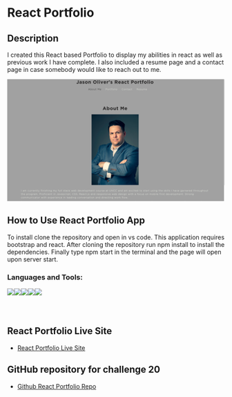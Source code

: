 # React Portfolio

## Description

I created this React based Portfolio to display my abilities in react as well as previous work I have complete. I also included a resume page and a contact page in case somebody would like to reach out to me.

![Screen shot of the React Portfolio Website](./src/assets/images/react-portfolio-screen-shot.png)

## How to Use React Portfolio App

To install clone the repository and open in vs code. This application requires bootstrap and react. After cloning the repository run npm install to install the dependencies. Finally type npm start in the terminal and the page will open upon server start.

### Languages and Tools:

<img align="left" src="https://img.shields.io/badge/React-%2320232a.svg?logo=react&style=flat" />

<img align="left" src="https://img.shields.io/badge/JavaScript-F7DF1E.svg?logo=JavaScript&style=flat&logoColor=white" />

<img align="left" src="https://img.shields.io/badge/-Visual%20Studio%20Code-007ACC.svg?logo=visual-studio-code&style=flat" />

<img align="left" src="https://img.shields.io/badge/CSS-1572B6.svg?logo=CSS3&style=flat&logoColor=white" />

<img align="left" src="https://img.shields.io/badge/Bootstrap-%23563D7C.svg?logo=bootstrap&style=flat&logoColor=white" />

# </br>

## React Portfolio Live Site

-   [React Portfolio Live Site](https://joliver521.github.io/react-portfolio/)

## GitHub repository for challenge 20

-   [Github React Portfolio Repo](https://github.com/joliver521/react-portfolio)
